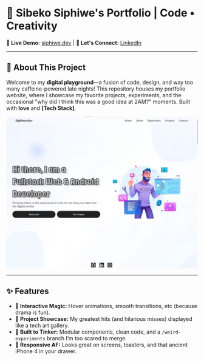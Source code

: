 # 🌟 Sibeko Siphiwe's Portfolio | Code • Creativity  

**🚀 Live Demo:** [siphiwe.dev](https://sibeko-siphiwe.github.io/.co.za/) | **💌 Let's Connect:** [LinkedIn](https://www.linkedin.com/in/siphiwe-sibeko)

---

## 🎨 About This Project

Welcome to my **digital playground**—a fusion of code, design, and way too many caffeine-powered late nights! This repository houses my portfolio website, where I showcase my favorite projects, experiments, and the occasional "why did I think this was a good idea at 2AM?" moments. Built with **love** and **[Tech Stack]**.

![Portfolio Screenshot](./Screenshot.webp) <!-- Add a screenshot later! -->

---

## ✨ Features

- **🌈 Interactive Magic:** Hover animations, smooth transitions, etc (because drama is fun).
- **📂 Project Showcase:** My greatest hits (and hilarious misses) displayed like a tech art gallery.
- **🔧 Built to Tinker:** Modular components, clean code, and a `/weird-experiments` branch I’m too scared to merge.
- **📱 Responsive AF:** Looks great on screens, toasters, and that ancient iPhone 4 in your drawer.
